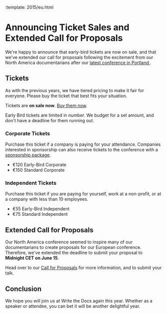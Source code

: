 :template: 2015/eu.html

# Announcing Ticket Sales and Extended Call for Proposals


We're happy to announce that early-bird tickets are now on sale, and that we've 
extended our call for proposals following the excitement from our North America documentarians
after our [latest conference in Portland ](http://www.writethedocs.org/conf/na/2015/).

## Tickets

As with the previous years, we have tiered pricing to make it fair for
everyone. Please buy the ticket that best fits your situation.

Tickets are **on sale now**. [Buy them now](http://www.writethedocs.org/conf/eu/2015/#tickets).

Early Bird tickets are limited in number.
We budget for a set amount,
and don't have a deadline for them running out.

### Corporate Tickets

Purchase this ticket if a company is paying for your attendance.
Companies interested in sponsorship can also receive tickets to the
conference with a [sponsorship package](http://www.writethedocs.org/conf/eu/2015/#sponsors).

* €120 Early-Bird Corporate
* €150 Standard Corporate

### Independent Tickets

Purchase this ticket if you are paying for yourself, work at a
non-profit, or at a company with less than 10 employees.

* €55 Early-Bird Independent
* €75 Standard Independent

## Extended Call for Proposals

Our North America conference seemed to inspire many of our documentarians to create
proposals for our European conference. Therefore, we've extended the deadline to submit
your proposal to **Midnight CET on June 15**.

Head over to our [Call for Proposals](http://www.writethedocs.org/conf/eu/2015/cfp) for more information, and to submit your
talk.

## Conclusion

We hope you will join us at Write the Docs again this year.  Whether as
a speaker or attendee, you can bet it will be another delightful year.
